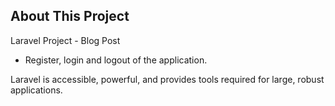 

## About This Project

Laravel Project - Blog Post

- Register, login and logout of the application.


Laravel is accessible, powerful, and provides tools required for large, robust applications.


